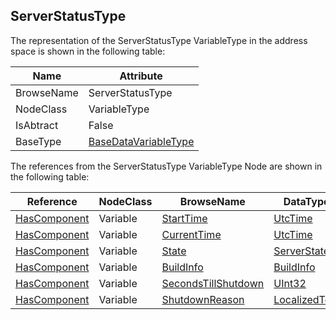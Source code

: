 <!-- objecttype -->
## ServerStatusType
  
The representation of the ServerStatusType VariableType in the address space is shown in the following table:  

|Name|Attribute|
|---|---|
|BrowseName|ServerStatusType|
|NodeClass|VariableType|
|IsAbtract|False|
|BaseType|[BaseDataVariableType](../../../Part5/VariableTypes/BaseDataVariableType/readme.md)|

The references from the ServerStatusType VariableType Node are shown in the following table:  

|Reference|NodeClass|BrowseName|DataType|TypeDefinition|ModellingRule|
|---|---|---|---|---|---|
|[HasComponent](../../../Part3/ReferenceTypes/HasComponent/readme.md)|Variable|[StartTime](#StartTime)|[UtcTime](../../../Part3/DataTypes/UtcTime/readme.md)|[BaseDataVariableType](../../Part5/VariableTypes/BaseDataVariableType/readme.md)|[Mandatory](../../Objects/Mandatory/readme.md)|
|[HasComponent](../../../Part3/ReferenceTypes/HasComponent/readme.md)|Variable|[CurrentTime](#CurrentTime)|[UtcTime](../../../Part3/DataTypes/UtcTime/readme.md)|[BaseDataVariableType](../../Part5/VariableTypes/BaseDataVariableType/readme.md)|[Mandatory](../../Objects/Mandatory/readme.md)|
|[HasComponent](../../../Part3/ReferenceTypes/HasComponent/readme.md)|Variable|[State](#State)|[ServerState](../../../Part5/DataTypes/ServerState/readme.md)|[BaseDataVariableType](../../Part5/VariableTypes/BaseDataVariableType/readme.md)|[Mandatory](../../Objects/Mandatory/readme.md)|
|[HasComponent](../../../Part3/ReferenceTypes/HasComponent/readme.md)|Variable|[BuildInfo](#BuildInfo)|[BuildInfo](../../../Part5/DataTypes/BuildInfo/readme.md)|[BuildInfoType](../../Part5/VariableTypes/BuildInfoType/readme.md)|[Mandatory](../../Objects/Mandatory/readme.md)|
|[HasComponent](../../../Part3/ReferenceTypes/HasComponent/readme.md)|Variable|[SecondsTillShutdown](#SecondsTillShutdown)|[UInt32](../../../Part3/DataTypes/UInt32/readme.md)|[BaseDataVariableType](../../Part5/VariableTypes/BaseDataVariableType/readme.md)|[Mandatory](../../Objects/Mandatory/readme.md)|
|[HasComponent](../../../Part3/ReferenceTypes/HasComponent/readme.md)|Variable|[ShutdownReason](#ShutdownReason)|[LocalizedText](../../../Part3/DataTypes/LocalizedText/readme.md)|[BaseDataVariableType](../../Part5/VariableTypes/BaseDataVariableType/readme.md)|[Mandatory](../../Objects/Mandatory/readme.md)|


